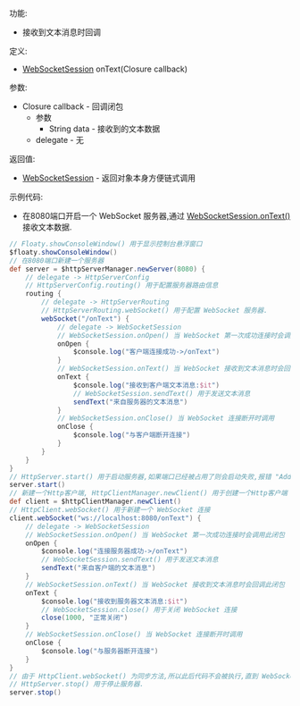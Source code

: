 功能:

+ 接收到文本消息时回调

定义:

+ [WebSocketSession](/API/Network/HttpCommon/WebSocketSession/README.md) onText(Closure callback)

参数:

+ Closure callback - 回调闭包
    + 参数
        + String data - 接收到的文本数据
    + delegate - 无

返回值:

+ [WebSocketSession](/API/Network/HttpCommon/WebSocketSession/README.md) - 返回对象本身方便链式调用

示例代码:

+ 在8080端口开启一个 WebSocket
  服务器,通过 [WebSocketSession.onText()](/API/Network/HttpCommon/WebSocketSession/README.md?id=onText)
  接收文本数据.

```groovy
// Floaty.showConsoleWindow() 用于显示控制台悬浮窗口
$floaty.showConsoleWindow()
// 在8080端口新建一个服务器
def server = $httpServerManager.newServer(8080) {
    // delegate -> HttpServerConfig
    // HttpServerConfig.routing() 用于配置服务器路由信息
    routing {
        // delegate -> HttpServerRouting
        // HttpServerRouting.webSocket() 用于配置 WebSocket 服务器.
        webSocket("/onText") {
            // delegate -> WebSocketSession
            // WebSocketSession.onOpen() 当 WebSocket 第一次成功连接时会调用此闭包
            onOpen {
                $console.log("客户端连接成功->/onText")
            }
            // WebSocketSession.onText() 当 WebSocket 接收到文本消息时会回调此闭包
            onText {
                $console.log("接收到客户端文本消息:$it")
                // WebSocketSession.sendText() 用于发送文本消息
                sendText("来自服务器的文本消息")
            }
            // WebSocketSession.onClose() 当 WebSocket 连接断开时调用
            onClose {
                $console.log("与客户端断开连接")
            }
        }
    }
}
// HttpServer.start() 用于启动服务器,如果端口已经被占用了则会启动失败,报错 "Address already in use"
server.start()
// 新建一个Http客户端, HttpClientManager.newClient() 用于创建一个Http客户端
def client = $httpClientManager.newClient()
// HttpClient.webSocket() 用于新建一个 WebSocket 连接
client.webSocket("ws://localhost:8080/onText") {
    // delegate -> WebSocketSession
    // WebSocketSession.onOpen() 当 WebSocket 第一次成功连接时会调用此闭包
    onOpen {
        $console.log("连接服务器成功->/onText")
        // WebSocketSession.sendText() 用于发送文本消息
        sendText("来自客户端的文本消息")
    }
    // WebSocketSession.onText() 当 WebSocket 接收到文本消息时会回调此闭包
    onText {
        $console.log("接收到服务器文本消息:$it")
        // WebSocketSession.close() 用于关闭 WebSocket 连接
        close(1000, "正常关闭")
    }
    // WebSocketSession.onClose() 当 WebSocket 连接断开时调用
    onClose {
        $console.log("与服务器断开连接")
    }
}
// 由于 HttpClient.webSocket() 为同步方法,所以此后代码不会被执行,直到 WebSocket 关闭
// HttpServer.stop() 用于停止服务器.
server.stop()
```